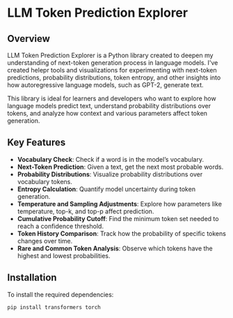 # LLM Token Prediction Explorer

## Overview
LLM Token Prediction Explorer is a Python library created to deepen my understanding of next-token generation process in language models. I've created helepr tools and visualizations for experimenting with next-token predictions, probability distributions, token entropy, and other insights into how autoregressive language models, such as GPT-2, generate text.

This library is ideal for learners and developers who want to explore how language models predict text, understand probability distributions over tokens, and analyze how context and various parameters affect token generation.

## Key Features
- **Vocabulary Check**: Check if a word is in the model’s vocabulary.
- **Next-Token Prediction**: Given a text, get the next most probable words.
- **Probability Distributions**: Visualize probability distributions over vocabulary tokens.
- **Entropy Calculation**: Quantify model uncertainty during token generation.
- **Temperature and Sampling Adjustments**: Explore how parameters like temperature, top-k, and top-p affect prediction.
- **Cumulative Probability Cutoff**: Find the minimum token set needed to reach a confidence threshold.
- **Token History Comparison**: Track how the probability of specific tokens changes over time.
- **Rare and Common Token Analysis**: Observe which tokens have the highest and lowest probabilities.
  
## Installation
To install the required dependencies:
```bash
pip install transformers torch
